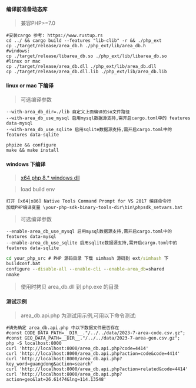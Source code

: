 
#### 编译前准备动态库

> 兼容PHP>=7.0

```
#安装cargo 参考: https://www.rustup.rs
cd ../ && cargo build --features "lib-clib" -r && ./php_ext 
cp ./target/release/area_db.h ./php_ext/lib/area_db.h
#windows:
cp ./target/release/libarea_db.so ./php_ext/lib/libarea_db.so
#linux or mac
cp ./target/release/area_db.dll ./php_ext/lib/area_db.dll
cp ./target/release/area_db.dll.lib ./php_ext/lib/area_db.lib

```


#### linux or mac 下编译

> 可选编译参数

```
--with-area_db_dir=./lib 自定义上面编译的so文件路径
--with-area_db_use_mysql 启用mysql数据源支持,需开启cargo.toml中的 features data-mysql 
--with-area_db_use_sqlite 启用sqlite数据源支持,需开启cargo.toml中的 features data-sqlite
```

```shell
phpize && configure
make && make install
```

#### windows 下编译

> [x64 php 8.* windows dll](https://github.com/shanliu/area-db/releases)

> load build env

```
打开 [x64|x86] Native Tools Command Prompt for VS 2017 编译命令行
加载PHP编译变量 \your-php-sdk-binary-tools-dir\bin\phpsdk_setvars.bat 
```

> 可选编译参数
```
--enable-area_db_use_mysql 启用mysql数据源支持,需开启cargo.toml中的 features data-mysql 
--enable-area_db_use_sqlite 启用sqlite数据源支持,需开启cargo.toml中的 features data-sqlite
```

```cmd
cd your_php_src # PHP 源码目录 下载 simhash 源码到 ext/simhash 下
buildconf.bat
configure --disable-all --enable-cli --enable-area_db=shared
nmake
```

> 使用时拷贝 area_db.dll 到 php.exe 的目录


#### 测试示例

> area_db.api.php 为测试用示例,可用以下命令测试:

```
#请先确定 area_db.api.php 中以下数据文件是否存在
#const CODE_DATA_PATH=__DIR__."/../../data/2023-7-area-code.csv.gz";
#const GEO_DATA_PATH=__DIR__."/../../data/2023-7-area-geo.csv.gz";
php -S localhost:8000
curl 'http://localhost:8000/area_db.api.php?code=4414'
curl 'http://localhost:8000/area_db.api.php?action=code&code=4414'
curl 'http://localhost:8000/area_db.api.php?key_word=guangdong&action=search'
curl 'http://localhost:8000/area_db.api.php?action=related&code=4414'
curl 'http://localhost:8000/area_db.api.php?action=geo&lat=26.61474&lng=114.13548'
```